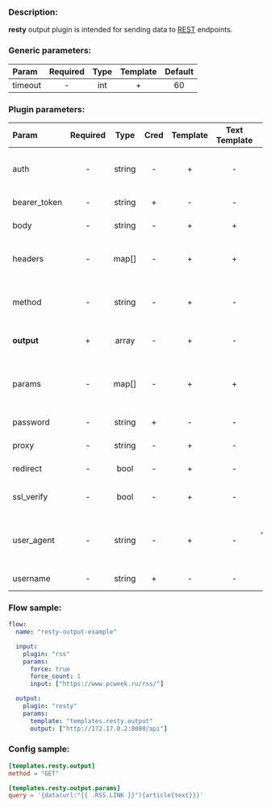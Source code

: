 ### Description:

**resty** output plugin is intended for sending data to [REST](https://en.wikipedia.org/wiki/Representational_state_transfer) endpoints.


### Generic parameters:

| Param   | Required | Type | Template | Default |
|:--------|:--------:|:----:|:--------:|:-------:|
| timeout |    -     | int  |    +     |   60    |


### Plugin parameters:

| Param        | Required | Type   | Cred | Template | Text Template | Default           | Example                         | Description                               |
|:-------------|:--------:|:------:|:----:|:--------:|:-------------:|:-----------------:|:-------------------------------:|:------------------------------------------|
| auth         | -        | string | -    | +        | -             | ""                | "basic"                         | Auth method (basic, bearer).              |
| bearer_token | -        | string | +    | -        | -             | ""                | "qwerty"                        | Bearer token.                             |
| body         | -        | string | -    | +        | +             | ""                | "{"foo": "bar"}"                | Request body.                             |
| headers      | -        | map[]  | -    | +        | +             | map[]             | see example                     | Dynamic list of request headers.          |
| method       | -        | string | -    | +        | -             | "GET"             | "POST"                          | Request method (GET, POST).               |
| **output**   | +        | array  | -    | +        | -             | "[]"              | ["https://freegeoip.app/json/"] | List of REST endpoints.                   |
| params       | -        | map[]  | -    | +        | +             | map[]             | see example                     | Dynamic list of request query parameters. |
| password     | -        | string | +    | -        | -             | ""                | ""                              | Basic auth password.                      |
| proxy        | -        | string | -    | +        | -             | ""                | "http://127.0.0.1:8080"         | Proxy settings.                           |
| redirect     | -        | bool   | -    | +        | -             | true              | false                           | Follow redirects.                         |
| ssl_verify   | -        | bool   | -    | +        | -             | true              | false                           | Verify server certificate.                |
| user_agent   | -        | string | -    | +        | -             | "gosquito v3.9.0" | "webchela 1.0"                  | Custom User-Agent for feed access.        |
| username     | -        | string | +    | -        | -             | ""                | ""                              | Basic auth username.                      |


### Flow sample:

```yaml
flow:
  name: "resty-output-example"

  input:
    plugin: "rss"
    params:
      force: true
      force_count: 1
      input: ["https://www.pcweek.ru/rss/"]

  output:
    plugin: "resty"
    params:
      template: "templates.resty.output"
      output: ["http://172.17.0.2:8080/api"]
```

### Config sample:

```toml
[templates.resty.output]
method = "GET"

[templates.resty.output.params]
query = '{data(url:"{{ .RSS.LINK }}"){article{text}}}'

```



